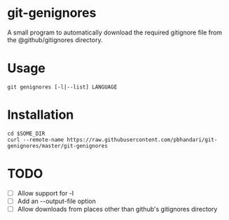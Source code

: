 # git-genignores

A small program to automatically download the required gitignore file from the
@github/gitignores directory.

# Usage
`git genignores [-l|--list] LANGUAGE`

# Installation
```
cd $SOME_DIR
curl --remote-name https://raw.githubusercontent.com/pbhandari/git-genignores/master/git-genignores
```

# TODO
 - [ ] Allow support for -l
 - [ ] Add an --output-file option
 - [ ] Allow downloads from places other than github's gitignores directory
